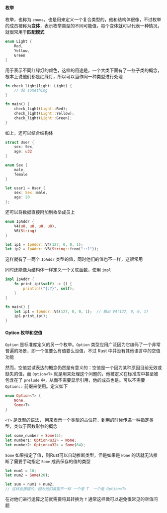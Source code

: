 #### 枚举

枚举，也称为 `enums`，也是用来定义一个复合类型的，他和结构体很像，不过枚举的成员被称为**变体**，表示枚举类型的不同可能值，每个变体就可以代表一种情况，就很常用于**匹配模式**

```rust
enum Light {
	Red,
	Yellow,
	Green
}
```

用于表示不同红绿灯的颜色，这样的用途是，一个大类下面有了一些子类的概念，根本上说他们都是红绿灯，所以可以当作同一种类型进行处理

```rust
fn check_light(light: Light) {
	// do something
}

fn main() {
	check_light(Light::Red);
	check_light(Light::Yellow);
	check_light(Light::Green);
}
```

如上，还可以结合结构体

```rust
struct User {
	sex: Sex,
	age: u32
}

enum Sex {
	male,
	female
}

let user1 = User {
	sex: Sex::male,
	age: 20
};
```

还可以将数据直接附加到枚举成员上

```rust
enum IpAddr {
	V4(u8, u8, u8, u8),
	V6(String)
}

let ip1 = IpAddr::V4(127, 0, 0, 1);
let ip2 = IpAddr::V6(String::from("::1"));
```

这样就有了一两个 `IpAddr` 类型的值，同时他们的值也不一样，这很常用

同时还能像为结构体一样定义一个关联函数，使用 `impl`

```rust
impl IpAddr {
	fn print_ip(&self) -> () {
		println!("{:?}", self);
	}
}

fn main() {  
    let ip1 = IpAddr::V4(127, 0, 0, 1);  // 输出 V4(127, 0, 0, 1)
    ip1.print_ip();  
}
```


#### Option 枚举和空值

`Option` 是标准库定义的另一个枚举。`Option` 类型应用广泛因为它编码了一个非常普遍的场景，即一个值要么有值要么没值，不过 Rust 中并没有其他语言中的空值功能

然而，空值尝试表达的概念仍然是有意义的：空值是一个因为某种原因目前无效或缺失的值，而 `Option<T>` 就是用来处理这个问题的，他被定义在标准库中甚至被包含在了 `prelude` 中，从而不需要显示引用，他的成员也是。可以不需要`Option::` 前缀来使用。定义如下

```rust
enum Option<T> {
	None,
	Some<T>
}
```

`<T>` 是泛型的语法， 用来表示一个类型的占位符，到用的时候传递一种指定类型，类似于函数形参的概念

```rust
let some_number = Some(5);
let number1: Option<u32> = None;
let number2: Option<u32> = Some(64);
```

`Some` 如果指定了值，则Rust可以自动推断类型，但是如果是 `None` 的话就无法推断了需要手动指定 `Some` 成员保存的值的类型

```rust
let num1 = 10;
let num2 = Some(20);

let sum = num1 + num2;
// 这样会报错的，因为他们类型不一样 一个是 T  一个是 Option<T>
```

在对他们进行运算之前就需要将其转换为 `T` 通常这样做可以避免很常见的空值问题